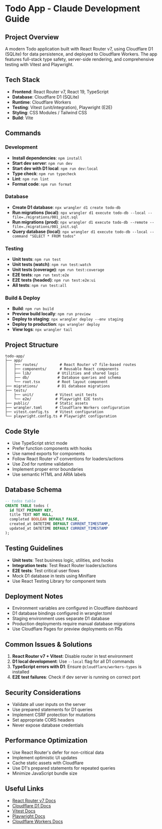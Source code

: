 # Todo App - Claude Development Guide

## Project Overview

A modern Todo application built with React Router v7, using Cloudflare D1 (SQLite) for data persistence, and deployed to Cloudflare Workers. The app features full-stack type safety, server-side rendering, and comprehensive testing with Vitest and Playwright.

## Tech Stack

- **Frontend**: React Router v7, React 19, TypeScript
- **Database**: Cloudflare D1 (SQLite)
- **Runtime**: Cloudflare Workers
- **Testing**: Vitest (unit/integration), Playwright (E2E)
- **Styling**: CSS Modules / Tailwind CSS
- **Build**: Vite

## Commands

### Development

- **Install dependencies**: `npm install`
- **Start dev server**: `npm run dev`
- **Start dev with D1 local**: `npm run dev:local`
- **Type check**: `npm run typecheck`
- **Lint**: `npm run lint`
- **Format code**: `npm run format`

### Database

- **Create D1 database**: `npx wrangler d1 create todo-db`
- **Run migrations (local)**: `npx wrangler d1 execute todo-db --local --file=./migrations/001_init.sql`
- **Run migrations (prod)**: `npx wrangler d1 execute todo-db --remote --file=./migrations/001_init.sql`
- **Query database (local)**: `npx wrangler d1 execute todo-db --local --command "SELECT * FROM todos"`

### Testing

- **Unit tests**: `npm run test`
- **Unit tests (watch)**: `npm run test:watch`
- **Unit tests (coverage)**: `npm run test:coverage`
- **E2E tests**: `npm run test:e2e`
- **E2E tests (headed)**: `npm run test:e2e:ui`
- **All tests**: `npm run test:all`

### Build & Deploy

- **Build**: `npm run build`
- **Preview build locally**: `npm run preview`
- **Deploy to staging**: `npx wrangler deploy --env staging`
- **Deploy to production**: `npx wrangler deploy`
- **View logs**: `npx wrangler tail`

## Project Structure

```
todo-app/
├── app/
│   ├── routes/          # React Router v7 file-based routes
│   ├── components/      # Reusable React components
│   ├── lib/            # Utilities and shared logic
│   ├── db/             # Database queries and schema
│   └── root.tsx        # Root layout component
├── migrations/         # D1 database migrations
├── tests/
│   ├── unit/          # Vitest unit tests
│   └── e2e/           # Playwright E2E tests
├── public/            # Static assets
├── wrangler.toml      # Cloudflare Workers configuration
├── vitest.config.ts   # Vitest configuration
└── playwright.config.ts # Playwright configuration
```

## Code Style

- Use TypeScript strict mode
- Prefer function components with hooks
- Use named exports for components
- Follow React Router v7 conventions for loaders/actions
- Use Zod for runtime validation
- Implement proper error boundaries
- Use semantic HTML and ARIA labels

## Database Schema

```sql
-- todos table
CREATE TABLE todos (
  id TEXT PRIMARY KEY,
  title TEXT NOT NULL,
  completed BOOLEAN DEFAULT FALSE,
  created_at DATETIME DEFAULT CURRENT_TIMESTAMP,
  updated_at DATETIME DEFAULT CURRENT_TIMESTAMP
);
```

## Testing Guidelines

- **Unit tests**: Test business logic, utilities, and hooks
- **Integration tests**: Test React Router loaders/actions
- **E2E tests**: Test critical user flows
- Mock D1 database in tests using Miniflare
- Use React Testing Library for component tests

## Deployment Notes

- Environment variables are configured in Cloudflare dashboard
- D1 database bindings configured in wrangler.toml
- Staging environment uses separate D1 database
- Production deployments require manual database migrations
- Use Cloudflare Pages for preview deployments on PRs

## Common Issues & Solutions

1. **React Router v7 + Vitest**: Disable router in test environment
2. **D1 local development**: Use `--local` flag for all D1 commands
3. **TypeScript errors with D1**: Ensure `@cloudflare/workers-types` is installed
4. **E2E test failures**: Check if dev server is running on correct port

## Security Considerations

- Validate all user inputs on the server
- Use prepared statements for D1 queries
- Implement CSRF protection for mutations
- Set appropriate CORS headers
- Never expose database credentials

## Performance Optimization

- Use React Router's defer for non-critical data
- Implement optimistic UI updates
- Cache static assets with Cloudflare
- Use D1's prepared statements for repeated queries
- Minimize JavaScript bundle size

## Useful Links

- [React Router v7 Docs](https://reactrouter.com)
- [Cloudflare D1 Docs](https://developers.cloudflare.com/d1/)
- [Vitest Docs](https://vitest.dev)
- [Playwright Docs](https://playwright.dev)
- [Cloudflare Workers Docs](https://developers.cloudflare.com/workers/)
